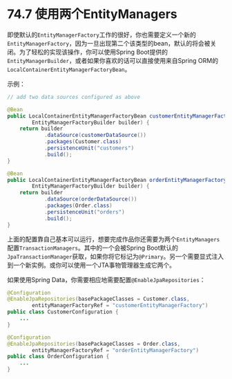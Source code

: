 # 74.7 使用两个EntityManagers

即使默认的`EntityManagerFactory`工作的很好，你也需要定义一个新的`EntityManagerFactory`，因为一旦出现第二个该类型的bean，默认的将会被关闭。为了轻松的实现该操作，你可以使用Spring Boot提供的`EntityManagerBuilder`，或者如果你喜欢的话可以直接使用来自Spring ORM的`LocalContainerEntityManagerFactoryBean`。

示例：

```java
// add two data sources configured as above

@Bean
public LocalContainerEntityManagerFactoryBean customerEntityManagerFactory(
        EntityManagerFactoryBuilder builder) {
    return builder
            .dataSource(customerDataSource())
            .packages(Customer.class)
            .persistenceUnit("customers")
            .build();
}

@Bean
public LocalContainerEntityManagerFactoryBean orderEntityManagerFactory(
        EntityManagerFactoryBuilder builder) {
    return builder
            .dataSource(orderDataSource())
            .packages(Order.class)
            .persistenceUnit("orders")
            .build();
}
```

上面的配置靠自己基本可以运行，想要完成作品你还需要为两个`EntityManagers`配置`TransactionManagers`。其中的一个会被Spring Boot默认的`JpaTransactionManager`获取，如果你将它标记为`@Primary`。另一个需要显式注入到一个新实例。或你可以使用一个JTA事物管理器生成它两个。

如果使用Spring Data，你需要相应地需要配置`@EnableJpaRepositories`：

```java
@Configuration
@EnableJpaRepositories(basePackageClasses = Customer.class,
        entityManagerFactoryRef = "customerEntityManagerFactory")
public class CustomerConfiguration {
    ...
}

@Configuration
@EnableJpaRepositories(basePackageClasses = Order.class,
        entityManagerFactoryRef = "orderEntityManagerFactory")
public class OrderConfiguration {
    ...
}
```

